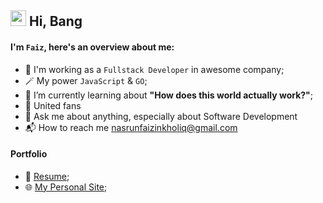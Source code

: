 ## <img src="https://media.giphy.com/media/hvRJCLFzcasrR4ia7z/giphy.gif" width="25px"> Hi, Bang
#### I'm `Faiz`, here's an overview about me:
- 🔭 I'm working as a `Fullstack Developer` in awesome company;
- 🪄 My power `JavaScript` & `GO`;
- 🌱 I’m currently learning about **"How does this world actually work?"**;
- 👹 United fans
- 💬 Ask me about anything, especially about Software Development
- 📬 How to reach me nasrunfaizinkholiq@gmail.com

#### Portfolio
- 📝 [Resume](#!);
- 🌐 [My Personal Site](#!);
